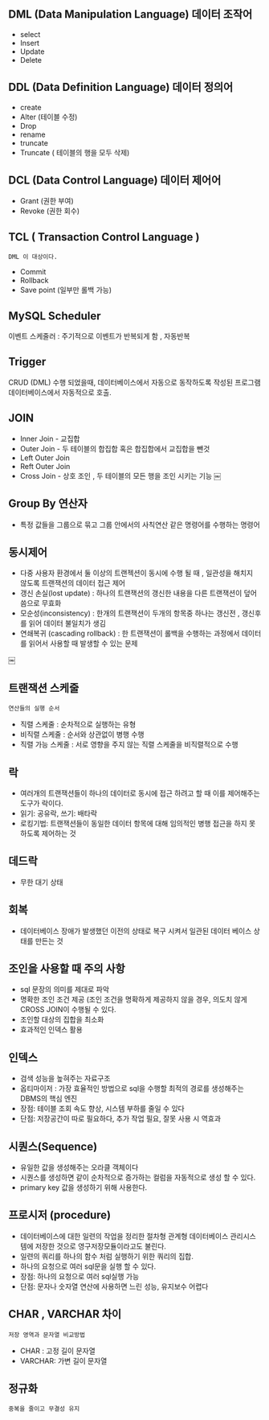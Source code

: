 ## DML (Data Manipulation Language) 데이터 조작어
- select
- Insert
- Update
- Delete

## DDL (Data Definition Language) 데이터 정의어
- create
- Alter (테이블 수정)
- Drop
- rename
- truncate
- Truncate ( 테이블의 행을 모두 삭제)

## DCL (Data Control Language) 데이터 제어어
- Grant (권한 부여)
- Revoke (권한 회수) 

## TCL ( Transaction Control Language ) 
	DML 이 대상이다.
- Commit 
- Rollback
- Save point (일부만 롤백 가능)


## MySQL Scheduler
이벤트 스케줄러 : 주기적으로 이벤트가 반복되게 함 , 자동반복

## Trigger 
CRUD (DML) 수행 되었을때, 데이터베이스에서 자동으로 동작하도록 작성된 프로그램
데이터베이스에서 자동적으로 호출.

## JOIN
- Inner Join - 교집합
- Outer Join - 두 테이블의 합집합 혹은 합집합에서 교집합을 뺀것
- Left Outer Join
- Reft Outer Join 
- Cross Join - 상호 조인 , 두 테이블의 모든 행을 조인 시키는 기능
￼
## Group By 연산자 
- 특정 값들을 그룹으로 묶고 그룹 안에서의 사칙연산 같은 명령어를 수행하는 명령어

## 동시제어 
- 다중 사용자 환경에서 둘 이상의 트랜젝션이 동시에 수행 될 때 , 일관성을 해치지 않도록 트랜잭션의 데이터 접근 제어
- 갱신 손실(lost update) : 하나의 트랜잭션의 갱신한 내용을 다른 트랜잭션이 덮어씀으로 무효화
- 모순성(inconsistency) : 한개의 트랜잭션이 두개의 항목중 하나는 갱신전 , 갱신후를 읽어 데이터 불일치가 생김
- 연쇄복귀 (cascading rollback) : 한 트랜잭션이 롤백을 수행하는 과정에서 데이터를 읽어서 사용할 때 발생할 수 있는 문제

￼
## 트랜잭션 스케줄 
	연산들의 실행 순서
- 직렬 스케줄 : 순차적으로 실행하는 유형
- 비직렬 스케줄 : 순서와 상관없이 병행 수행
- 직렬 가능 스케줄 : 서로 영향을 주지 않는 직렬 스케줄을 비직렬적으로 수행

## 락
- 여러개의 트랜잭션들이 하나의 데이터로 동시에 접근 하려고 할 때 이를 제어해주는 도구가 락이다.
- 읽기: 공유락, 쓰기: 배타락 
- 로킹기법: 트랜잭션들이 동일한 데이터 항목에 대해 임의적인 병행 접근을 하지 못하도록 제어하는 것

## 데드락 
- 무한 대기 상태

## 회복
- 데이터베이스 장애가 발생했던 이전의 상태로 복구 시켜서 일관된 데이터 베이스 상태를 만든는 것

## 조인을 사용할 때 주의 사항
- sql  문장의 의미를 제대로 파악
- 명확한 조인 조건 제공 (조인 조건을 명확하게 제공하지 않을 경우, 의도치 않게 CROSS JOIN이 수행될 수 있다.
- 조인할 대상의 집합을 최소화
- 효과적인 인덱스 활용 

## 인덱스 
- 검색 성능을 높혀주는 자료구조
- 옵티마이저 : 가장 효율적인 방법으로 sql을 수행할 최적의 경로를 생성해주는 DBMS의 핵심 엔진 
- 장점: 테이블 조회 속도 향상, 시스템 부하를 줄일 수 있다
- 단점: 저장공간이 따로 필요하다, 추가 작업 필요, 잘못 사용 시 역효과

## 시퀀스(Sequence)
- 유일한 값을 생성해주는 오라클 객체이다
- 시퀀스를 생성하면 같이 순차적으로 증가하는 컬럼을 자동적으로 생성 할 수 있다.
- primary key 값을 생성하기 위해 사용한다.

## 프로시저 (procedure)
- 데이터베이스에 대한 일련의 작업을 정리한 절차형 관계형 데이터베이스 관리시스템에 저장한 것으로 영구저장모듈이라고도 불린다.
- 일련의 쿼리를 하나의 함수 처럼 실행하기 위한 쿼리의 집합.
- 하나의 요청으로 여러 sql문을 실행 할 수 있다.
- 장점: 하나의 요청으로 여러 sql실행 가능
- 단점: 문자나 숫자열 연산에 사용하면 느린 성능, 유지보수 어렵다

## CHAR , VARCHAR 차이
	저장 영역과 문자열 비교방법
- CHAR : 고정 길이 문자열  
- VARCHAR: 가변 길이 문자열 

## 정규화
	중복을 줄이고 무결성 유지

